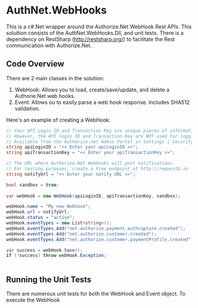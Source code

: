 # AuthNet.WebHooks

This is a c#.Net wrapper around the Authorize.Net WebHook Rest APIs.  This soluition consists of the AuthNet.WebHooks.Dll, and unit tests.  There is a dependency on RestSharp (http://restsharp.org/) to facilitate the Rest communication with Authorize.Net.

## Code Overview

There are 2 main classes in the solution:
1. WebHook:  Allows you to load, create/save/update, and delete a Authorie.Net web hooks.
2. Event: Allows ou to easily parse a web hook response.  Includes SHA512 validation.

Here's an example of creating a WebHook:

```csharp
// Your API Login ID and Transaction Key are unique pieces of information specifically associated with your payment gateway account. 
// However, the API login ID and Transaction Key are NOT used for logging into the Merchant Interface.  
// Available from the Authorize.net Admin Portal in Settings | Security Settings | General Security Settings | API Credentials & Keys
string apiLoginID = "<< Enter your apiLoginID >>";
string apiTransactionKey = "<< Enter your apiTransactionKey >>";

// The URL where Authorize.Net WebHooks will post notifications.
// For testing purposes, create a Free endpoint at http://requestb.in
string notifyUrl = "<< Enter your notify URL >>";

bool sandbox = true;
        
var webHook = new WebHook(apiLoginID, apiTransactionKey, sandbox);

webHook.name = "My new Webhook";
webHook.url = notifyUrl;
webHook.status = "active";
webHook.eventTypes = new List<string>();
webHook.eventTypes.Add("net.authorize.payment.authcapture.created");
webHook.eventTypes.Add("net.authorize.customer.created");
webHook.eventTypes.Add("net.authorize.customer.paymentProfile.created");

var success = webHook.Save();
if (!success) throw webHook.Exception;
    

```


## Running the Unit Tests
There are numerous unit tests for both the WebHook and Event object. To execute the WebHook


